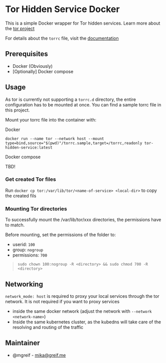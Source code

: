 # Tor Hidden Service Docker

This is a simple Docker wrapper for Tor hidden services. Learn more about the [tor project](https://www.torproject.org/)

For details about the `torrc` file, visit the [documentation](https://github.com/torproject/tor/blob/main/src/config/torrc.sample.in)

## Prerequisites
- Docker (Obviously)
- [Optionally] Docker compose

## Usage
As tor is currently not supporting a `torrc.d` directory, the entire configuration has to be mounted at once. You can find a sample torrc file in this project.

Mount your torrc file into the container with:

Docker

`docker run --name tor --network host --mount type=bind,source="$(pwd)"/torrc.sample,target=/torrc,readonly tor-hidden-service:latest`

Docker compose

TBD!


### Get created Tor files

Run `docker cp tor:/var/lib/tor/<name-of-service> <local-dir>` to copy the created fils


### Mounting Tor directories

To successfully mount the /var/lib/tor/xxx directories, the permissions have to match.

Before mounting, set the permissions of the folder to:
- userid: `100`
- group: `nogroup`
- permissions: `700`

> `sudo chown 100:nogroup -R <directory> && sudo chmod 700 -R <directory>`

## Networking

`network_mode: host` is required to proxy your local services through the tor network. It is not required if you want to proxy services
- inside the same docker network (adjust the network with `--network <network-name>`)
- Inside the same kubernetes cluster, as the kubedns will take care of the resolving and routing of the traffic


## Maintainer
- @mgreif - mika@greif.me

